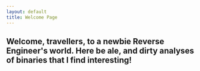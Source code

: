 ```yaml
---
layout: default
title: Welcome Page
---
```


## Welcome, travellers, to a newbie Reverse Engineer's world. Here be ale, and dirty analyses of binaries that I find interesting!






